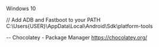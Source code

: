 Windows 10


// Add ADB and Fastboot to your PATH
C:\Users\{USER}\AppData\Local\Android\Sdk\platform-tools


-- Chocolatey - Package Manager
https://chocolatey.org/
